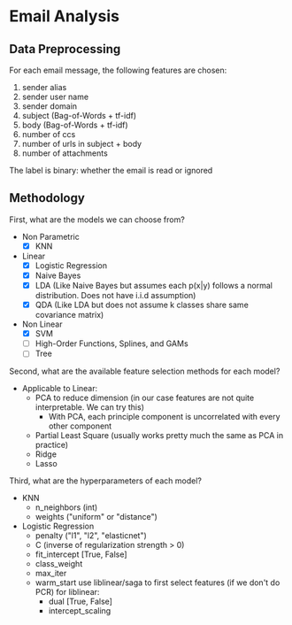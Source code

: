# Email Analysis
## Data Preprocessing
For each email message, the following features are chosen:
1. sender alias
2. sender user name
3. sender domain
4. subject (Bag-of-Words + tf-idf)
5. body (Bag-of-Words + tf-idf)
6. number of ccs
7. number of urls in subject + body
8. number of attachments

The label is binary: whether the email is read or ignored

## Methodology
First, what are the models we can choose from?
- Non Parametric
    - [x] KNN
- Linear
    - [x] Logistic Regression
    - [x] Naive Bayes
    - [x] LDA (Like Naive Bayes but assumes each p(x|y) follows a normal distribution. Does not have i.i.d assumption)
    - [x] QDA (Like LDA but does not assume k classes share same covariance matrix)
- Non Linear
    - [x] SVM
    - [ ] High-Order Functions, Splines, and GAMs
    - [ ] Tree

Second, what are the available feature selection methods for each model?
- Applicable to Linear:
    - PCA to reduce dimension (in our case features are not quite interpretable. We can try this)
        - With PCA, each principle component is uncorrelated with every other component
    - Partial Least Square (usually works pretty much the same as PCA in practice)
    - Ridge
    - Lasso

Third, what are the hyperparameters of each model?
- KNN
    - n_neighbors (int)
    - weights ("uniform" or "distance")
- Logistic Regression
    - penalty ("l1", "l2", "elasticnet")
    - C (inverse of regularization strength > 0)
    - fit_intercept [True, False]
    - class_weight
    - max_iter
    - warm_start
    use liblinear/saga to first select features (if we don't do PCR)
    for liblinear:
        - dual [True, False]
        - intercept_scaling